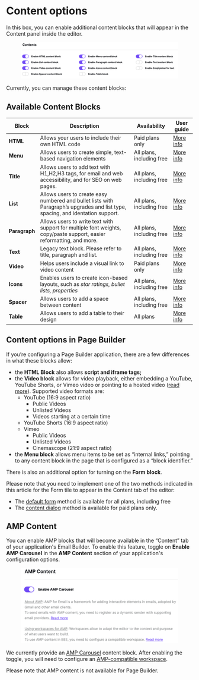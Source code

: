 # Content options

In this box, you can enable additional content blocks that will appear in the Content panel inside the editor.

<figure><img src="../../.gitbook/assets/CleanShot 2024-03-12 at 11.48.22@2x.png" alt=""><figcaption></figcaption></figure>

Currently, you can manage these content blocks:

## Available Content Blocks

| Block         | Description                                                                                                                     | Availability              | User guide                                                                                                    |
| ------------- | ------------------------------------------------------------------------------------------------------------------------------- | ------------------------- | ------------------------------------------------------------------------------------------------------------- |
| **HTML**      | Allows your users to include their own HTML code                                                                                | Paid plans only           | [More info](https://dam.beefree.io/htmlcontent)                                                               |
| **Menu**      | Allows users to create simple, text-based navigation elements                                                                   | All plans, including free | [More info](https://dam.beefree.io/menucontent)                                                               |
| **Title**     | Allows users to add text with H1,H2,H3 tags, for email and web accessibility, and for SEO on web pages.                         | All plans, including free | [More info](https://dam.beefree.io/titlecontent)                                                              |
| **List**      | Allows users to create easy numbered and bullet lists with Paragraph’s upgrades and list type, spacing, and identation support. | All plans, including free | [More info](https://dam.beefree.io/newtextblocks)                                                             |
| **Paragraph** | Allows users to write text with support for multiple font weights, copy/paste support, easier reformatting, and more.           | All plans, including free | [More info](https://dam.beefree.io/newtextblocks)                                                             |
| **Text**      | Legacy text block. Please refer to title, paragraph and list.                                                                   | All plans, including free | [More info](https://dam.beefree.io/textcontent)                                                               |
| **Video**     | Helps users include a visual link to video content                                                                              | Paid plans only           | [More info](https://dam.beefree.io/videocontent)                                                              |
| **Icons**     | Enables users to create icon-based layouts, such as _star ratings, bullet lists, properties_                                    | All plans, including free | [More info](https://dam.beefree.io/iconcontent)                                                               |
| **Spacer**    | Allows users to add a space between content                                                                                     | All plans, including free | [More info](https://dam.beefree.io/spacer)                                                                    |
| **Table**     | Allows users to add a table to their design                                                                                     | All plans                 | [More info](https://devportal.beefree.io/hc/en-us/articles/17612251428114-Product-Update-Table-Content-Block) |

## **Content options in Page Builder**

If you’re configuring a Page Builder application, there are a few differences in what these blocks allow:

* the **HTML Block** also allows **script and iframe tags;**
* the **Video block** allows for video playback, either embedding a YouTube, YouTube Shorts, or Vimeo video or pointing to a hosted video ([read more](../../visual-builders/page-builder/embedding-videos-in-a-page.md)). Supported video formats are:
  * YouTube (16:9 aspect ratio)
    * Public Videos
    * Unlisted Videos
    * Videos starting at a certain time
  * YouTube Shorts (16:9 aspect ratio)
  * Vimeo
    * Public Videos
    * Unlisted Videos
    * Cinemascope (21:9 aspect ratio)
* the **Menu block** allows menu items to be set as “internal links,” pointing to any content block in the page that is configured as a “block identifier.”

There is also an additional option for turning on the **Form block**.

Please note that you need to implement one of the two methods indicated in this article for the Form tile to appear in the Content tab of the editor:

* The [default form](../../visual-builders/form-block/integrating-and-using-the-form-block/passing-forms-to-the-builder.md) method is available for all plans, including free
* The [content dialog](../../other-customizations/advanced-options/content-dialog.md) method is available for paid plans only.

## AMP Content <a href="#amp-content" id="amp-content"></a>

You can enable AMP blocks that will become available in the “Content” tab of your application's Email Builder. To enable this feature, toggle on **Enable AMP Carousel** in the **AMP Content** section of your application's configuration options.

<figure><img src="../../.gitbook/assets/CleanShot 2024-03-12 at 12.23.01@2x (1).png" alt=""><figcaption></figcaption></figure>

We currently provide an [AMP Carousel](../../other-customizations/amp-for-email.md) content block. After enabling the toggle, you will need to configure an [AMP-compatible workspace](../../other-customizations/amp-for-email.md).

Please note that AMP content is not available for Page Builder.
